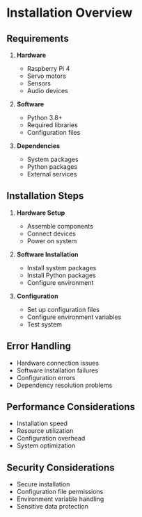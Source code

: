 # Installation Overview

## Requirements
1. **Hardware**
   - Raspberry Pi 4
   - Servo motors
   - Sensors
   - Audio devices

2. **Software**
   - Python 3.8+
   - Required libraries
   - Configuration files

3. **Dependencies**
   - System packages
   - Python packages
   - External services

## Installation Steps
1. **Hardware Setup**
   - Assemble components
   - Connect devices
   - Power on system

2. **Software Installation**
   - Install system packages
   - Install Python packages
   - Configure environment

3. **Configuration**
   - Set up configuration files
   - Configure environment variables
   - Test system

## Error Handling
- Hardware connection issues
- Software installation failures
- Configuration errors
- Dependency resolution problems

## Performance Considerations
- Installation speed
- Resource utilization
- Configuration overhead
- System optimization

## Security Considerations
- Secure installation
- Configuration file permissions
- Environment variable handling
- Sensitive data protection